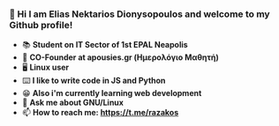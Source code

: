 ### 👋 Hi I am Elias Nektarios Dionysopoulos and welcome to my Github profile!

- 📚 **Student on IT Sector of 1st EPAL Neapolis**
- 💼 **CO-Founder at apousies.gr (Ημερολόγιο Μαθητή)**
- 🖥️ **Linux user**
- ⌨️ **I like to write code in JS and Python**
- 😁 **Also i'm currently learning web development**
- 💬 **Ask me about GNU/Linux**
- 📫 **How to reach me: https://t.me/razakos**
<!--
**eliasdion/eliasdion** is a ✨ _special_ ✨ repository because its `README.md` (this file) appears on your GitHub profile.

Here are some ideas to get you started:

- 🔭 I’m currently working on ...
- 🌱 I’m currently learning ...
- 👯 I’m looking to collaborate on ...
- 🤔 I’m looking for help with ...
- 💬 Ask me about ...
- 📫 How to reach me: ...
- 😄 Pronouns: ...
- ⚡ Fun fact: ...
-->
